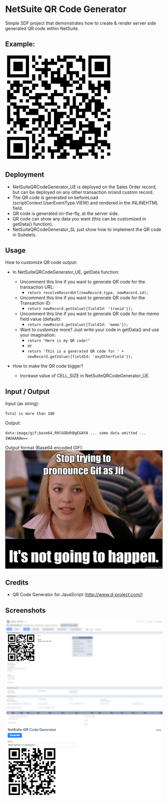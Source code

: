 # NetSuite QR Code Generator
Simple SDF project that demonstrates how to create & render server side generated QR code within NetSuite.

## Example:
![App Screenshot](screenshots/netsuite_qr_code.png)

## Deployment
- NetSuiteQRCodeGenerator_UE is deployed on the Sales Order record, but can be deployed on any other transaction or/and custom record.
- The QR code is generated on beforeLoad (scriptContext.UserEventType.VIEW) and rendered in the INLINEHTML field.
- QR code is generated on-the-fly, at the server side.
- QR code can show any data you want (this can be customized in getData() function).
- NetSuiteQRCodeGenerator_SL just show how to implement the QR code in Suitelets.

## Usage
How to customize QR code output:
- In NetSuiteQRCodeGenerator_UE, getData function:

  - Uncomment this line if you want to generate QR code for the transaction URL:
    - ``return resolveRecordUrl(newRecord.type, newRecord.id);``
  - Uncomment this line if you want to generate QR code for the Transaction ID:
    - ``return newRecord.getValue({fieldId: 'tranid'});``
  - Uncomment this line if you want to generate QR code for the memo field value (default):
    - ``return newRecord.getValue({fieldId: 'memo'});``
  - Want to customize more? Just write your code in getData() and use your imagination:
    - ``return "Here is my QR code!"``
    - or
    - ``return 'This is a generated QR code for ' + newRecord.getValue({fieldId: 'anyOtherField'});``
- How to make the QR code bigger?
  - Increase value of CELL_SIZE in NetSuiteQRCodeGenerator_UE.

## Input / Output
Input (as string): 

``Total is more than 100``

Output:

``data:image/gif;base64,R0lGODdhBgEGAYA ... some data omitted ... IWUAAAOw==``

Output format (Base64 encoded GIF):
![App Screenshot](screenshots/gif_jif_meme.jpeg)


## Credits
- QR Code Generator for JavaScript (http://www.d-project.com/)

## Screenshots
![App Screenshot](screenshots/screenshot2.png)
![App Screenshot](screenshots/screenshot1.png)
